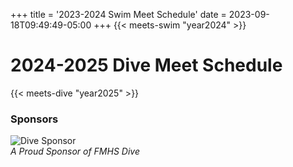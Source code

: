 +++
title = '2023-2024 Swim Meet Schedule'
date = 2023-09-18T09:49:49-05:00
+++
{{< meets-swim "year2024" >}}

# 2024-2025 Dive Meet Schedule 
{{< meets-dive "year2025" >}}

### Sponsors
![Dive Sponsor](/img/Sponsor-Dr-Tenney-Dive2024-03-08.jpg)  
*A Proud Sponsor of FMHS Dive*